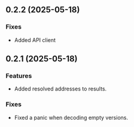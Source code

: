 ## 0.2.2 (2025-05-18)

### Fixes

- Added API client

## 0.2.1 (2025-05-18)

### Features

- Added resolved addresses to results.

### Fixes

- Fixed a panic when decoding empty versions.
